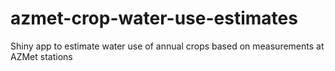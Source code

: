 # azmet-crop-water-use-estimates
Shiny app to estimate water use of annual crops based on measurements at AZMet stations
